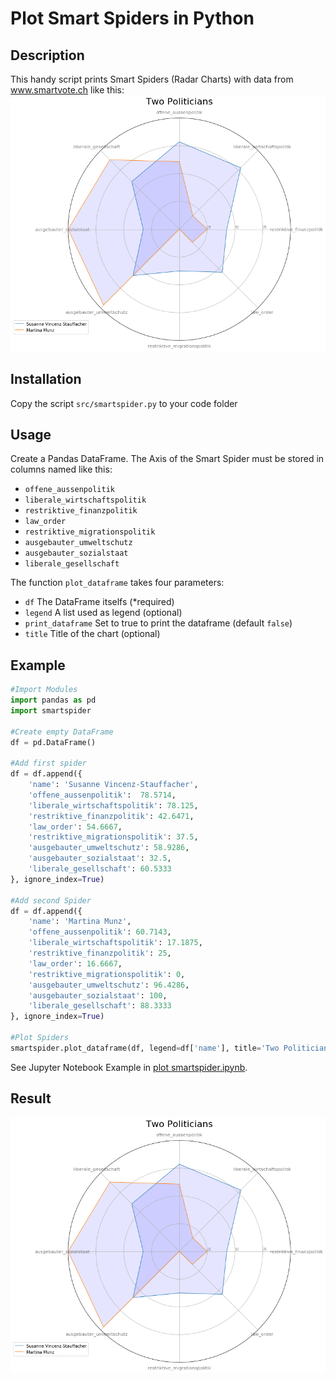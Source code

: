 # Plot Smart Spiders in Python
## Description
This handy script prints Smart Spiders (Radar Charts) with data from www.smartvote.ch like this:
![Smart Spider](./demo/example.png)

## Installation
Copy the script `src/smartspider.py` to your code folder

## Usage
Create a Pandas DataFrame. The Axis of the Smart Spider must be stored in columns named like this:
* `offene_aussenpolitik`
* `liberale_wirtschaftspolitik`
* `restriktive_finanzpolitik`
* `law_order`
* `restriktive_migrationspolitik`
* `ausgebauter_umweltschutz`
* `ausgebauter_sozialstaat`
* `liberale_gesellschaft`

The function `plot_dataframe` takes four parameters:
* `df` The DataFrame itselfs (*required)
* `legend` A list used as legend (optional)
* `print_dataframe` Set to true to print the dataframe (default `false`)
* `title` Title of the chart (optional)

## Example
```python
#Import Modules
import pandas as pd
import smartspider

#Create empty DataFrame
df = pd.DataFrame()

#Add first spider
df = df.append({
    'name': 'Susanne Vincenz-Stauffacher',
    'offene_aussenpolitik':  78.5714,
    'liberale_wirtschaftspolitik': 78.125,
    'restriktive_finanzpolitik': 42.6471,
    'law_order': 54.6667,
    'restriktive_migrationspolitik': 37.5,
    'ausgebauter_umweltschutz': 58.9286,
    'ausgebauter_sozialstaat': 32.5,
    'liberale_gesellschaft': 60.5333
}, ignore_index=True)

#Add second Spider
df = df.append({
    'name': 'Martina Munz',
    'offene_aussenpolitik': 60.7143,
    'liberale_wirtschaftspolitik': 17.1875,
    'restriktive_finanzpolitik': 25,
    'law_order': 16.6667,
    'restriktive_migrationspolitik': 0,
    'ausgebauter_umweltschutz': 96.4286,
    'ausgebauter_sozialstaat': 100,
    'liberale_gesellschaft': 88.3333
}, ignore_index=True)

#Plot Spiders
smartspider.plot_dataframe(df, legend=df['name'], title='Two Politicians')
```
See Jupyter Notebook Example in [plot smartspider.ipynb](./demo/plot_smartspider.ipynb).
## Result
![Smart Spider](./demo/example.png)

